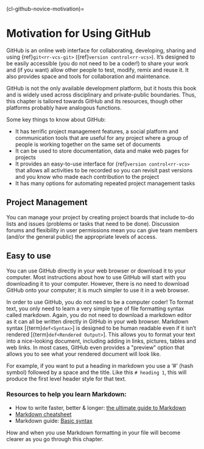 (cl-github-novice-motivation)=
# Motivation for Using GitHub

GitHub is an online web interface for collaborating, developing, sharing and using {ref}`git<rr-vcs-git>` ({ref}`version control<rr-vcs>`).
It’s designed to be easily accessible (you do not need to be a coder!) to share your work and (if you want) allow other people to test, modify, remix and reuse it.
It also provides space and tools for collaboration and maintenance.

GitHub is not the only available development platform, but it hosts this book and is widely used across disciplinary and private-public boundaries.
Thus, this chapter is tailored towards GitHub and its resources, though other platforms probably have analogous functions.

Some key things to know about GitHub:

- It has terrific project management features, a social platform and communication tools that are useful for any project where a group of people is working together on the same set of documents
- It can be used to store documentation, data and make web pages for projects
- It provides an easy-to-use interface for {ref}`version control<rr-vcs>` that allows all activities to be recorded so you can revisit past versions and you know who made each contribution to the project
- It has many options for automating repeated project management tasks


## Project Management

You can manage your project by creating project boards that include to-do lists and issues (problems or tasks that need to be done).
Discussion forums and flexibility in user permissions mean you can give team members (and/or the general public) the appropriate levels of access.

## Easy to use

You can use GitHub directly in your web browser or download it to your computer.
Most instructions about how to use GitHub will start with you downloading it to your computer.
However, there is no need to download GitHub onto your computer; it is much simpler to use it in a web browser.

In order to use GitHub, you do not need to be a computer coder!
To format text, you only need to learn a very simple type of file formatting syntax called markdown.
Again, you do not need to download a markdown editor as it can all be written directly in GitHub in your web browser.
Markdown syntax [{term}`def<Syntax>`] is designed to be human readable even if it isn’t rendered [{term}`def<Rendered Output>`].
This allows you to format your text into a nice-looking document, including adding in links, pictures, tables and web links.
In most cases, GitHub even provides a "preview" option that allows you to see what your rendered document will look like.

For example, if you want to put a heading in markdown you use a ‘#’ (hash symbol) followed by a space and the title.
Like this `# heading 1`, this will produce the first level header style for that text.

### Resources to help you learn Markdown:

* How to write faster, better & longer: [the ultimate guide to Markdown](https://ghost.org/changelog/markdown/)
* [Markdown cheatsheet](https://github.com/adam-p/markdown-here/wiki/Markdown-Cheatsheet)
* Markdown guide: [Basic syntax](https://www.markdownguide.org/basic-syntax/)

How and when you use Markdown formatting in your file will become clearer as you go through this chapter.
